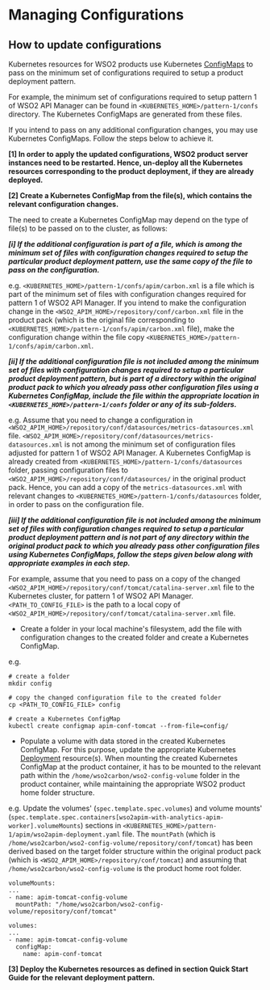 # Managing Configurations

## How to update configurations

Kubernetes resources for WSO2 products use Kubernetes [ConfigMaps](https://kubernetes.io/docs/tasks/configure-pod-container/configure-pod-configmap/)
to pass on the minimum set of configurations required to setup a product deployment pattern.

For example, the minimum set of configurations required to setup pattern 1 of WSO2 API Manager can be found in `<KUBERNETES_HOME>/pattern-1/confs`
directory. The Kubernetes ConfigMaps are generated from these files.

If you intend to pass on any additional configuration changes, you may use Kubernetes ConfigMaps. Follow the 
steps below to achieve it.

**[1] In order to apply the updated configurations, WSO2 product server instances need to be restarted. Hence, un-deploy all the Kubernetes resources
corresponding to the product deployment, if they are already deployed.**

**[2] Create a Kubernetes ConfigMap from the file(s), which contains the relevant configuration changes.**

The need to create a Kubernetes ConfigMap may depend on the type of file(s) to be passed on to the cluster, as follows:

***[i] If the additional configuration is part of a file, which is among the minimum set of files with configuration changes required to setup
the particular product deployment pattern, use the same copy of the file to pass on the configuration.***

e.g. `<KUBERNETES_HOME>/pattern-1/confs/apim/carbon.xml` is a file which is part of the minimum set of files with configuration changes required for
pattern 1 of WSO2 API Manager. If you intend to make the configuration change in the `<WSO2_APIM_HOME>/repository/conf/carbon.xml`
file in the product pack (which is the original file corresponding to `<KUBERNETES_HOME>/pattern-1/confs/apim/carbon.xml` file),
make the configuration change within the file copy `<KUBERNETES_HOME>/pattern-1/confs/apim/carbon.xml`.

***[ii] If the additional configuration file is not included among the minimum set of files with configuration changes required to setup
a particular product deployment pattern, but is part of a directory within the original product pack to which you already pass other configuration files
using a Kubernetes ConfigMap, include the file within the appropriate location in `<KUBERNETES_HOME>/pattern-1/confs` folder or any of its sub-folders.***

e.g. Assume that you need to change a configuration in `<WSO2_APIM_HOME>/repository/conf/datasources/metrics-datasources.xml` file.
`<WSO2_APIM_HOME>/repository/conf/datasources/metrics-datasources.xml` is not among the minimum set of configuration files adjusted
for pattern 1 of WSO2 API Manager. A Kubernetes ConfigMap is already created from `<KUBERNETES_HOME>/pattern-1/confs/datasources` folder,
passing configuration files to `<WSO2_APIM_HOME>/repository/conf/datasources/` in the original product pack. Hence, you can add a copy of the `metrics-datasources.xml`
with relevant changes to `<KUBERNETES_HOME>/pattern-1/confs/datasources` folder, in order to pass on the configuration file.

***[iii] If the additional configuration file is not included among the minimum set of files with configuration changes required to setup a particular product
deployment pattern and is **not** part of any directory within the original product pack to which you already pass other configuration files
using Kubernetes ConfigMaps, follow the steps given below along with appropriate examples in each step.***

For example, assume that you need to pass on a copy of the changed `<WSO2_APIM_HOME>/repository/conf/tomcat/catalina-server.xml` file
to the Kubernetes cluster, for pattern 1 of WSO2 API Manager. `<PATH_TO_CONFIG_FILE>` is the path to a local copy of
`<WSO2_APIM_HOME>/repository/conf/tomcat/catalina-server.xml` file.

* Create a folder in your local machine's filesystem, add the file with configuration changes to the created folder and
create a Kubernetes ConfigMap.

e.g.

```
# create a folder
mkdir config

# copy the changed configuration file to the created folder
cp <PATH_TO_CONFIG_FILE> config

# create a Kubernetes ConfigMap
kubectl create configmap apim-conf-tomcat --from-file=config/
```

* Populate a volume with data stored in the created Kubernetes ConfigMap. For this purpose, update the appropriate
Kubernetes [Deployment](https://kubernetes.io/docs/concepts/workloads/controllers/deployment/) resource(s). When mounting
the created Kubernetes ConfigMap at the product container, it has to be mounted to the relevant path within the
`/home/wso2carbon/wso2-config-volume` folder in the product container, while maintaining the appropriate WSO2 product home folder structure.

e.g. Update the volumes' (`spec.template.spec.volumes`) and volume mounts' (`spec.template.spec.containers[wso2apim-with-analytics-apim-worker].volumeMounts`) sections in
`<KUBERNETES_HOME>/pattern-1/apim/wso2apim-deployment.yaml` file. The `mountPath` (which is `/home/wso2carbon/wso2-config-volume/repository/conf/tomcat`)
has been derived based on the target folder structure within the original product pack (which is `<WSO2_APIM_HOME>/repository/conf/tomcat`) and assuming that
`/home/wso2carbon/wso2-config-volume` is the product home root folder.

```
volumeMounts:
...
- name: apim-tomcat-config-volume
  mountPath: "/home/wso2carbon/wso2-config-volume/repository/conf/tomcat"

volumes:
...
- name: apim-tomcat-config-volume
  configMap:
    name: apim-conf-tomcat
```

**[3] Deploy the Kubernetes resources as defined in section **Quick Start Guide** for the relevant deployment pattern.**
